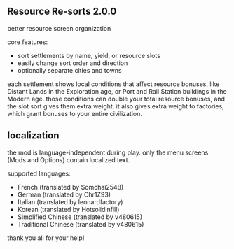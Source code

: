 ## Resource Re-sorts 2.0.0
better resource screen organization

core features:
- sort settlements by name, yield, or resource slots
- easily change sort order and direction
- optionally separate cities and towns

each settlement shows local conditions that affect resource bonuses,
like Distant Lands in the Exploration age, or Port and Rail Station
buildings in the Modern age.  those conditions can double your total
resource bonuses, and the slot sort gives them extra weight.  it also
gives extra weight to factories, which grant bonuses to your entire
civilization.

## localization
the mod is language-independent during play.
only the menu screens (Mods and Options) contain localized text.

supported languages:

- French (translated by Somchai2548)
- German (translated by Chr1Z93)
- Italian (translated by leonardfactory)
- Korean (translated by Hotsolidinfill)
- Simplified Chinese (translated by v480615)
- Traditional Chinese (translated by v480615)

thank you all for your help!
